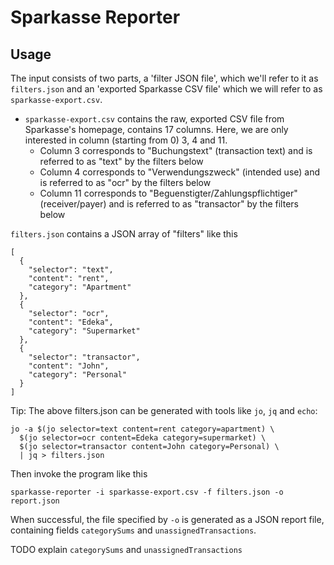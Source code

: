 # Sparkasse Reporter

## Usage

The input consists of two parts, a 'filter JSON file', which we'll refer to it as
`filters.json` and an 'exported Sparkasse CSV file' which we will refer to as
`sparkasse-export.csv`.

* `sparkasse-export.csv` contains the raw, exported CSV file from Sparkasse's
  homepage, contains 17 columns. Here, we are only interested in column
  (starting from 0) 3, 4 and 11.
    - Column 3 corresponds to "Buchungstext" (transaction text) and is referred to as "text" by the filters below
    - Column 4 corresponds to "Verwendungszweck" (intended use) and is referred to as "ocr" by the filters below
    - Column 11 corresponds to "Beguenstigter/Zahlungspflichtiger" (receiver/payer)  and is referred to as "transactor" by the filters below


`filters.json` contains a JSON array of "filters" like this
```
[
  {
    "selector": "text",
    "content": "rent",
    "category": "Apartment"
  },
  {
    "selector": "ocr",
    "content": "Edeka",
    "category": "Supermarket"
  },
  {
    "selector": "transactor",
    "content": "John",
    "category": "Personal"
  }
]
```

Tip: The above filters.json can be generated with tools like `jo`, `jq` and `echo`:
```
jo -a $(jo selector=text content=rent category=apartment) \
  $(jo selector=ocr content=Edeka category=supermarket) \
  $(jo selector=transactor content=John category=Personal) \
  | jq > filters.json
```

Then invoke the program like this
```
sparkasse-reporter -i sparkasse-export.csv -f filters.json -o report.json
```

When successful, the file specified by `-o` is generated as a JSON report file,
containing fields `categorySums` and `unassignedTransactions`.

TODO explain `categorySums` and `unassignedTransactions`

